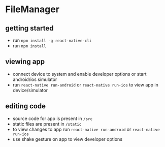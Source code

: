 # FileManager

## getting started
* run `npm install -g react-native-cli`
* run `npm install`

## viewing app
* connect device to system and enable developer options or start android/ios simulator
* run `react-native run-android` or `react-native run-ios` to view app in device/simulator

## editing code
* source code for app is present in `/src`
* static files are present in `/static`
* to view changes to app run `react-native run-android` or `react-native run-ios`
* use shake gesture on app to view developer options
